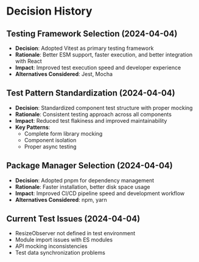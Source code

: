 # Decision History

## Testing Framework Selection (2024-04-04)
- **Decision**: Adopted Vitest as primary testing framework
- **Rationale**: Better ESM support, faster execution, and better integration with React
- **Impact**: Improved test execution speed and developer experience
- **Alternatives Considered**: Jest, Mocha

## Test Pattern Standardization (2024-04-04)
- **Decision**: Standardized component test structure with proper mocking
- **Rationale**: Consistent testing approach across all components
- **Impact**: Reduced test flakiness and improved maintainability
- **Key Patterns**:
  - Complete form library mocking
  - Component isolation
  - Proper async testing

## Package Manager Selection (2024-04-04)
- **Decision**: Adopted pnpm for dependency management
- **Rationale**: Faster installation, better disk space usage
- **Impact**: Improved CI/CD pipeline speed and development workflow
- **Alternatives Considered**: npm, yarn

## Current Test Issues (2024-04-04)
- ResizeObserver not defined in test environment
- Module import issues with ES modules
- API mocking inconsistencies
- Test data synchronization problems 